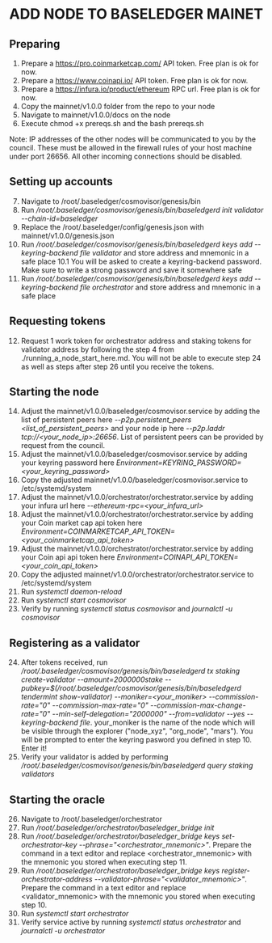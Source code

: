 # ADD NODE TO BASELEDGER MAINET


## Preparing

1.  Prepare a https://pro.coinmarketcap.com/ API token. Free plan is ok for now.
2.  Prepare a https://www.coinapi.io/ API token. Free plan is ok for now.
3.  Prepare a https://infura.io/product/ethereum RPC url. Free plan is ok for now.
4.  Copy the mainnet/v1.0.0 folder from the repo to your node
5.  Navigate to mainnet/v1.0.0/docs on the node
6.  Execute chmod +x prereqs.sh and the bash prereqs.sh

Note: IP addresses of the other nodes will be communicated to you by the council. These must be allowed in the firewall rules of your host machine under port 26656. All other incoming connections should be disabled.

## Setting up accounts

7.  Navigate to /root/.baseledger/cosmovisor/genesis/bin
8.  Run */root/.baseledger/cosmovisor/genesis/bin/baseledgerd init validator --chain-id=baseledger*
9.  Replace the /root/.baseledger/config/genesis.json with mainnet/v1.0.0/genesis.json
10.  Run */root/.baseledger/cosmovisor/genesis/bin/baseledgerd keys add --keyring-backend file validator* and store address and  mnemonic in a safe place
    10.1 You will be asked to create a keyring-backend password. Make sure to write a strong password and save it somewhere safe
11. Run */root/.baseledger/cosmovisor/genesis/bin/baseledgerd keys add --keyring-backend file orchestrator* and store address and mnemonic in a safe place

## Requesting tokens

12. Request 1 work token for orchestrator address and staking tokens for validator address by following the step 4 from ./running_a_node_start_here.md. You will not be able to execute step 24 as well as steps after step 26 until you receive the tokens.

## Starting the node

14. Adjust the mainnet/v1.0.0/baseledger/cosmovisor.service by adding the list of persistent peers here *--p2p.persistent_peers <list_of_persistent_peers>* and your node ip here *--p2p.laddr tcp://<your_node_ip>:26656*. List of persistent peers can be provided by request from the council.
15. Adjust the mainnet/v1.0.0/baseledger/cosmovisor.service by adding your keyring password here *Environment=KEYRING_PASSWORD=<your_keyring_password>*
16. Copy the adjusted mainnet/v1.0.0/baseledger/cosmovisor.service to /etc/systemd/system
17. Adjust the mainnet/v1.0.0/orchestrator/orchestrator.service by adding your infura url here *--ethereum-rpc=<your_infura_url>*
18. Adjust the mainnet/v1.0.0/orchestrator/orchestrator.service by adding your Coin market cap api token here *Environment=COINMARKETCAP_API_TOKEN=<your_coinmarketcap_api_token>*
19. Adjust the mainnet/v1.0.0/orchestrator/orchestrator.service by adding your Coin api api token here *Environment=COINAPI_API_TOKEN=<your_coin_api_token>*
20. Copy the adjusted mainnet/v1.0.0/orchestrator/orchestrator.service to /etc/systemd/system
21. Run *systemctl daemon-reload*
22. Run *systemctl start cosmovisor*
23. Verify by running *systemctl status cosmovisor* and *journalctl -u cosmovisor*

## Registering as a validator

24. After tokens received, run */root/.baseledger/cosmovisor/genesis/bin/baseledgerd tx staking create-validator --amount=2000000stake --pubkey=$(/root/.baseledger/cosmovisor/genesis/bin/baseledgerd tendermint show-validator) --moniker=<your_moniker> --commission-rate="0" --commission-max-rate="0" --commission-max-change-rate="0" --min-self-delegation="2000000" --from=validator --yes --keyring-backend file*. your_moniker is the name of the node which will be visible through the explorer ("node_xyz", "org_node", "mars"). You will be prompted to enter the keyring pasword you defined in step 10. Enter it!
25. Verify your validator is added by performing */root/.baseledger/cosmovisor/genesis/bin/baseledgerd query staking validators*

## Starting the oracle

26. Navigate to /root/.baseledger/orchestrator
27. Run */root/.baseledger/orchestrator/baseledger_bridge init*
28. Run */root/.baseledger/orchestrator/baseledger_bridge keys set-orchestrator-key --phrase="<orchestrator_mnemonic>"*. Prepare the command in a text editor and replace <orchestrator_mnemonic>  with the mnemonic you stored when executing step 11.
29. Run */root/.baseledger/orchestrator/baseledger_bridge keys register-orchestrator-address --validator-phrase="<validator_mnemonic>"*. Prepare the command in a text editor and replace <validator_mnemonic>  with the mnemonic you stored when executing step 10.
30. Run *systemctl start orchestrator*
31. Verify service active by running *systemctl status orchestrator* and *journalctl -u orchestrator*
